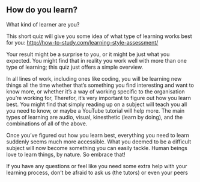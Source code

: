 ## How do you learn?

What kind of learner are you?

This short quiz will give you some idea of what type of learning works best for you: http://how-to-study.com/learning-style-assessment/

Your result might be a surprise to you, or it might be just what you expected. You might find that in reality you work well with more than one type of learning; this quiz just offers a simple overview. 

In all lines of work, including ones like coding, you will be learning new things all the time whether that’s something you find interesting and want to know more, or whether it’s a way of working specific to the organisation you’re working for, Therefor, it’s very important to figure out how you learn best. You might find that simply reading up on a subject will teach you all you need to know, or maybe a YouTube tutorial will help more. The main types of learning are audio, visual, kinesthetic (learn by doing), and the combinations of all of the above.

Once you’ve figured out how you learn best, everything you need to learn suddenly seems much more accessible. What you deemed to be a difficult subject will now become something you can easily tackle. Human beings love to learn things, by nature. So embrace that!

If you have any questions or feel like you need some extra help with your learning process, don’t be afraid to ask us (the tutors) or even your peers

